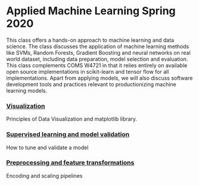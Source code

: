 # Applied Machine Learning Spring 2020

This class offers a hands-on approach to machine learning and data science. The class discusses the application of machine learning methods like SVMs, Random Forests, Gradient Boosting and neural networks on real world dataset, including data preparation, model selection and evaluation. This class complements COMS W4721 in that it relies entirely on available open source implementations in scikit-learn and tensor flow for all implementations. Apart from applying models, we will also discuss software development tools and practices relevant to productionizing machine learning models.

### [Visualization](Visualization/)
Principles of Data Visualization and matplotlib library.

### [Supervised learning and model validation](Model_validation/)
How to tune and validate a model

### [Preprocessing and feature transformations](Preprocessing/)
Encoding and scaling pipelines

